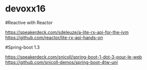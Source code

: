# devoxx16

#Reactive with Reactor

https://speakerdeck.com/sdeleuze/a-lite-rx-api-for-the-jvm
https://github.com/reactor/lite-rx-api-hands-on

#Spring-boot 1.3

https://speakerdeck.com/snicoll/spring-boot-1-dot-3-pour-le-web
https://github.com/snicoll-demos/spring-boot-4tw-uni
